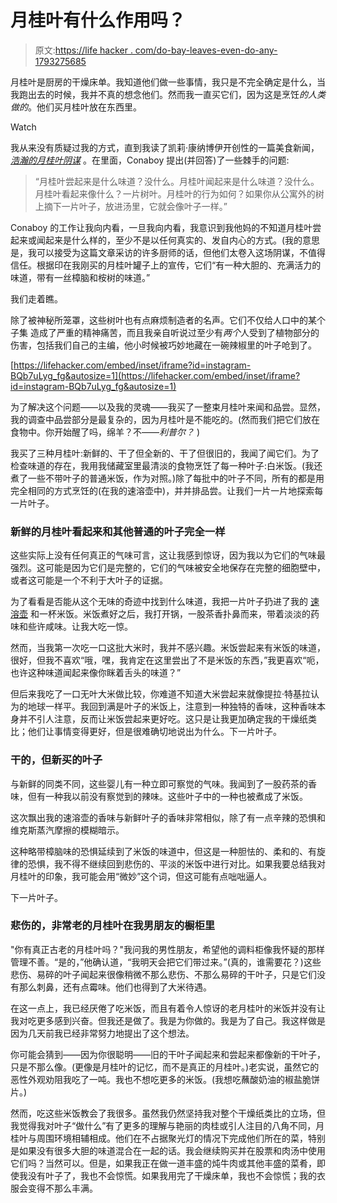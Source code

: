 # 月桂叶有什么作用吗？

> 原文:[https://life hacker . com/do-bay-leaves-even-do-any-1793275685](https://lifehacker.com/do-bay-leaves-even-do-anything-1793275685)

月桂叶是厨房的干燥床单。我知道他们做一些事情，我只是不完全确定是什么，当我跑出去的时候，我并不真的想念他们。然而我一直买它们，因为这是烹饪*的人类做的*。他们买月桂叶放在东西里。

Watch

我从来没有质疑过我的方式，直到我读了凯莉·康纳博伊开创性的一篇美食新闻， [*浩瀚的月桂叶阴谋*](https://theawl.com/the-vast-bay-leaf-conspiracy-f9903ddbb520#.fd3jlrl6a) 。在里面，Conaboy 提出(并回答)了一些棘手的问题:

> “月桂叶尝起来是什么味道？没什么。月桂叶闻起来是什么味道？没什么。月桂叶看起来像什么？一片树叶。月桂叶的行为如何？如果你从公寓外的树上摘下一片叶子，放进汤里，它就会像叶子一样。”

Conaboy 的工作让我向内看，一旦我向内看，我意识到我他妈的不知道月桂叶尝起来或闻起来是什么样的，至少不是以任何真实的、发自内心的方式。(我的意思是，我可以接受为这篇文章采访的许多厨师的话，但他们太卷入这场阴谋，不值得信任。根据印在我刚买的月桂叶罐子上的宣传，它们“有一种大胆的、充满活力的味道，带有一丝樟脑和桉树的味道。”

我们走着瞧。

除了被神秘所笼罩，这些树叶也有点麻烦制造者的名声。它们不仅给人口中的某个子集 造成了严重的精神痛苦，而且我亲自听说过至少有*两个*人受到了植物部分的伤害，包括我们自己的主编，他小时候被巧妙地藏在一碗辣椒里的叶子呛到了。

 [https://lifehacker.com/embed/inset/iframe?id=instagram-BQb7uLyg_fg&autosize=1](https://lifehacker.com/embed/inset/iframe?id=instagram-BQb7uLyg_fg&autosize=1) 

为了解决这个问题——以及我的灵魂——我买了一整束月桂叶来闻和品尝。显然，我的调查中品尝部分是最复杂的，因为月桂叶是不能吃的。(然而我们把它们放在食物中。你开始醒了吗，绵羊？不——*利普尔？* )

我买了三种月桂叶:新鲜的、干了但全新的、干了但很旧的，我闻了闻它们。为了检查味道的存在，我用我储藏室里最清淡的食物烹饪了每一种叶子:白米饭。(我还煮了一些不带叶子的普通米饭，作为对照。)除了每批中的叶子不同，所有的都是用完全相同的方式烹饪的(在我的速溶壶中)，并并排品尝。让我们一片一片地探索每一片叶子。

### 新鲜的月桂叶看起来和其他普通的叶子完全一样

这些实际上没有任何真正的气味可言，这让我感到惊讶，因为我以为它们的气味最强烈。这可能是因为它们是完整的，它们的气味被安全地保存在完整的细胞壁中，或者这可能是一个不利于大叶子的证据。

为了看看是否能从这个无味的奇迹中找到什么味道，我把一片叶子扔进了我的 [速溶壶](http://skillet.lifehacker.com/the-first-seven-things-your-should-make-with-a-new-inst-1790730616) 和一杯米饭。米饭煮好之后，我打开锅，一股茶香扑鼻而来，带着淡淡的药味和些许咸味。让我大吃一惊。

然而，当我第一次吃一口这批大米时，我并不感兴趣。米饭尝起来有米饭的味道，很好，但我不喜欢“哦，嘿，我肯定在这里尝出了不是米饭的东西，”我更喜欢“呃，也许这种味道闻起来像你眯着舌头的味道？”

但后来我吃了一口无叶大米做比较，你难道不知道大米尝起来就像提拉·特基拉认为的地球一样平。我回到满是叶子的米饭上，注意到一种独特的香味，这种香味本身并不引人注意，反而让米饭尝起来更好吃。这只是让我更加确定我的干燥纸类比；他们让事情变得更好，但是很难确切地说出为什么。下一片叶子。

### 干的，但新买的叶子

与新鲜的同类不同，这些婴儿有一种立即可察觉的气味。我闻到了一股药茶的香味，但有一种我以前没有察觉到的辣味。这些叶子中的一种也被煮成了米饭。

这次飘出我的速溶壶的香味与新鲜叶子的香味非常相似，除了有一点辛辣的恐惧和维克斯蒸汽摩擦的模糊暗示。

这种略带樟脑味的恐惧延续到了米饭的味道中，但这是一种胆怯的、柔和的、有旋律的恐惧，我不得不继续回到悲伤的、平淡的米饭中进行对比。如果我要总结我对月桂叶的印象，我可能会用“微妙”这个词，但这可能有点咄咄逼人。

下一片叶子。

### 悲伤的，非常老的月桂叶在我男朋友的橱柜里

"你有真正古老的月桂叶吗？"我问我的男性朋友，希望他的调料柜像我怀疑的那样管理不善。“是的，”他确认道，“我明天会把它们带过来。”(真的，谁需要花？)这些悲伤、易碎的叶子闻起来很像稍微不那么悲伤、不那么易碎的干叶子，只是它们没有那么刺鼻，还有点霉味。他们也得到了大米待遇。

在这一点上，我已经厌倦了吃米饭，而且有着令人惊讶的老月桂叶的米饭并没有让我对吃更多感到兴奋。但我还是做了。我是为你做的。我是为了自己。我这样做是因为几天前我已经非常努力地提出了这个想法。

你可能会猜到——因为你很聪明——旧的干叶子闻起来和尝起来都像新的干叶子，只是不那么像。(更像是月桂叶的记忆，而不是真正的月桂叶。)老实说，虽然它的恶性外观劝阻我吃了一吨。我也不想吃更多的米饭。(我想吃蘸酸奶油的椒盐脆饼片。)

然而，吃这些米饭教会了我很多。虽然我仍然坚持我对整个干燥纸类比的立场，但我觉得我对叶子“做什么”有了更多的理解与艳丽的肉桂或引人注目的八角不同，月桂叶与周围环境相辅相成。他们在不占据聚光灯的情况下完成他们所在的菜，特别是如果没有很多大胆的味道混合在一起的话。我会继续购买并在股票和肉汤中使用它们吗？当然可以。但是，如果我正在做一道丰盛的炖牛肉或其他丰盛的菜肴，即使我没有叶子了，我也不会惊慌。如果我用完了干燥床单，我也不会惊慌；我的衣服会变得不那么丰满。